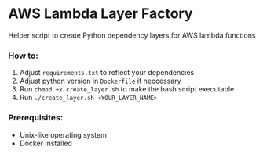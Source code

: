 # AWS Lambda Layer Factory

Helper script to create Python dependency layers for AWS lambda functions

### How to:

1. Adjust `requirements.txt` to reflect your dependencies
2. Adjust python version in `Dockerfile` if neccessary
3. Run `chmod +x create_layer.sh` to make the bash script executable
4. Run `./create_layer.sh <YOUR_LAYER_NAME>`

### Prerequisites:

- Unix-like operating system
- Docker installed
